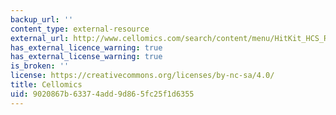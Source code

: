 ```yaml
---
backup_url: ''
content_type: external-resource
external_url: http://www.cellomics.com/search/content/menu/HitKit_HCS_Reagent_Kits/
has_external_licence_warning: true
has_external_license_warning: true
is_broken: ''
license: https://creativecommons.org/licenses/by-nc-sa/4.0/
title: Cellomics
uid: 9020867b-6337-4add-9d86-5fc25f1d6355
---
```

